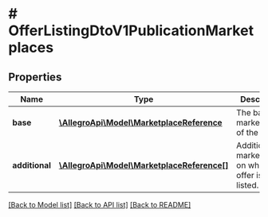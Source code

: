 # # OfferListingDtoV1PublicationMarketplaces

## Properties

Name | Type | Description | Notes
------------ | ------------- | ------------- | -------------
**base** | [**\AllegroApi\Model\MarketplaceReference**](MarketplaceReference.md) | The base marketplace of the offer. | [optional]
**additional** | [**\AllegroApi\Model\MarketplaceReference[]**](MarketplaceReference.md) | Additional marketplaces, on which the offer is to be listed. | [optional]

[[Back to Model list]](../../README.md#models) [[Back to API list]](../../README.md#endpoints) [[Back to README]](../../README.md)
